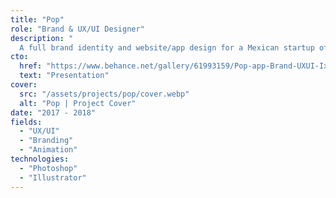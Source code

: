 ```yaml
---
title: "Pop"
role: "Brand & UX/UI Designer"
description: "
  A full brand identity and website/app design for a Mexican startup offering product purchase, pickup, and delivery services — Company inspired by Glovo business model."
cto:
  href: "https://www.behance.net/gallery/61993159/Pop-app-Brand-UXUI-IxD-Web-design"
  text: "Presentation"
cover:
  src: "/assets/projects/pop/cover.webp"
  alt: "Pop | Project Cover"
date: "2017 - 2018"
fields:
  - "UX/UI"
  - "Branding"
  - "Animation"
technologies:
  - "Photoshop"
  - "Illustrator"
---
```

